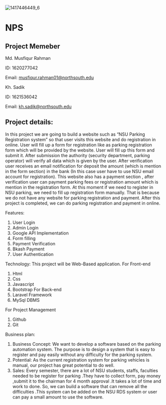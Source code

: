 ![1417446449_6](https://user-images.githubusercontent.com/51596372/61581712-82600480-ab43-11e9-915b-75f090ce9a24.jpg)

# NPS

## Project Memeber

Md. Musfiqur Rahman

ID: 1620277042

Email: musfiqur.rahman01@northsouth.edu

Kh. Sadik

ID: 1621536042

Email: kh.sadik@northsouth.edu

## Project details:

In this project we are going to build a website such as “NSU Parking Registration system” so that user visits this website and do registration in online. User will fill up a form for registration like as parking registration form which will be provided by the website. User will fill up this form and submit it. After submission the authority (security department, parking operator) will verify all data which is given by the user. After verification user receives an email notification for deposit the amount (which is mention in the form section) in the bank (In this case user have to use NSU email account for registration). This website also has a payment section , after verification user can payment parking fees or registration amount which is mention in the registration form.
At this moment if we need to register in NSU parking, we need to fill up registration form manually. That is because we do not have any website for parking registration and payment. After this project is completed, we can do parking registration and payment in online.

Features:

1.	User Login
2.	Admin Login
3.	Google API Implementation
4.	Form filling
5.	Payment Verification
6.	Bkash Payment
7.	User Authentication

Technology:
This project will be Web-Based application.
For Front-end
1.	Html
2.	Css
3.	Javascript
4.	Bootstrap
For Back-end
1.	Laravel Framework
2.	MySql DBMS

For Project Management
1.	Github
2.	Git

Business plan:
1. Business Concept: We want to develop a software based on the parking automation system. The purpose is to design a system that is easy to register and pay easily without any difficulty for the parking system.
2. Potential: As the current registration system for parking vehicles is manual, our project has great potential to do well.
3. Sales: Every semester, there are a lot of NSU students, staffs, faculties needed to be register for parking .They have to collect form, pay money ,submit it to the chairman for 4 month approval .It takes  a lot of time and work to done. So, we can build a software that can remove all the difficulties .This system can be added on the NSU RDS system or user can pay a small amount to use the software.
